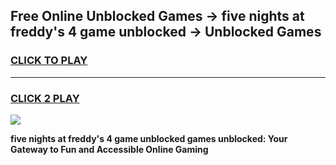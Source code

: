 
## Free Online Unblocked Games → five nights at freddy's 4 game unblocked → Unblocked Games
<h3>
<a href="https://premium.freeplayer.one?title=five_nights_at_freddy's_4_game_unblocked&ref=21F">CLICK TO PLAY</a></h3>
<hr>

<h3>
<a href="https://premium.freeplayer.one?title=five_nights_at_freddy's_4_game_unblocked&ref=21F">CLICK 2 PLAY</a>
  
</h3>

<a href="https://premium.freeplayer.one?title=five_nights_at_freddy's_4_game_unblocked&ref=21F/"><img src="https://clearcache.store/games.png"></a>


**five nights at freddy's 4 game unblocked games unblocked: Your Gateway to Fun and Accessible Online Gaming**
